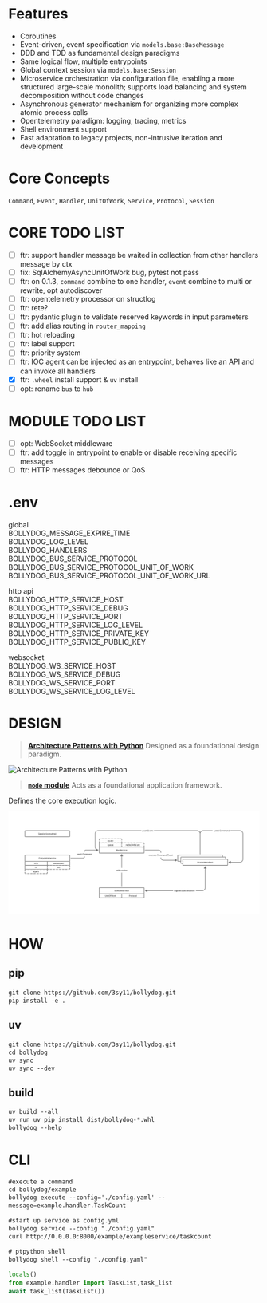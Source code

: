 # Features

- Coroutines
- Event-driven, event specification via `models.base:BaseMessage`
- DDD and TDD as fundamental design paradigms
- Same logical flow, multiple entrypoints
- Global context session via `models.base:Session`
- Microservice orchestration via configuration file, enabling a more structured large-scale monolith; supports load balancing and system decomposition without code changes
- Asynchronous generator mechanism for organizing more complex atomic process calls
- Opentelemetry paradigm: logging, tracing, metrics
- Shell environment support
- Fast adaptation to legacy projects, non-intrusive iteration and development

# Core Concepts

`Command`, `Event`, `Handler`, `UnitOfWork`, `Service`, `Protocol`, `Session`

# CORE TODO LIST

- [ ] ftr: support handler message be waited in collection from other handlers message by ctx
- [ ] fix: SqlAlchemyAsyncUnitOfWork bug, pytest not pass
- [ ] ftr: on 0.1.3, `command` combine to one handler, `event` combine to multi or rewrite, opt autodiscover
- [ ] ftr: opentelemetry processor on structlog
- [ ] ftr: rete?
- [ ] ftr: pydantic plugin to validate reserved keywords in input parameters
- [ ] ftr: add alias routing in `router_mapping`
- [ ] ftr: hot reloading
- [ ] ftr: label support
- [ ] ftr: priority system
- [ ] ftr: IOC agent can be injected as an entrypoint, behaves like an API and can invoke all handlers
- [X] ftr: `.wheel` install support & `uv` install
- [ ] opt: rename `bus` to `hub`

# MODULE TODO LIST

- [ ] opt: WebSocket middleware
- [ ] ftr: add toggle in entrypoint to enable or disable receiving specific messages
- [ ] ftr: HTTP messages debounce or QoS

# .env

global  
BOLLYDOG_MESSAGE_EXPIRE_TIME  
BOLLYDOG_LOG_LEVEL  
BOLLYDOG_HANDLERS  
BOLLYDOG_BUS_SERVICE_PROTOCOL  
BOLLYDOG_BUS_SERVICE_PROTOCOL_UNIT_OF_WORK  
BOLLYDOG_BUS_SERVICE_PROTOCOL_UNIT_OF_WORK_URL  

http api  
BOLLYDOG_HTTP_SERVICE_HOST  
BOLLYDOG_HTTP_SERVICE_DEBUG  
BOLLYDOG_HTTP_SERVICE_PORT  
BOLLYDOG_HTTP_SERVICE_LOG_LEVEL  
BOLLYDOG_HTTP_SERVICE_PRIVATE_KEY  
BOLLYDOG_HTTP_SERVICE_PUBLIC_KEY  

websocket  
BOLLYDOG_WS_SERVICE_HOST  
BOLLYDOG_WS_SERVICE_DEBUG  
BOLLYDOG_WS_SERVICE_PORT  
BOLLYDOG_WS_SERVICE_LOG_LEVEL  


# DESIGN

> [__Architecture Patterns with Python__](https://www.cosmicpython.com/book/preface.html) Designed as a foundational design paradigm.

![Architecture Patterns with Python](https://www.cosmicpython.com/book/images/apwp_aa01.png)

> [__`mode` module__](https://github.com/faust-streaming/mode) Acts as a foundational application framework.

Defines the core execution logic.

![architecture](./docs/architecture.jpg)

# HOW

## pip

```shell
git clone https://github.com/3sy11/bollydog.git
pip install -e .
```

## uv 

```shell
git clone https://github.com/3sy11/bollydog.git
cd bollydog
uv sync
uv sync --dev
```

## build

```shell
uv build --all
uv run uv pip install dist/bollydog-*.whl
bollydog --help

```

# CLI

```shell
#execute a command  
cd bollydog/example
bollydog execute --config='./config.yaml' --message=example.handler.TaskCount
```

```shell
#start up service as config.yml  
bollydog service --config "./config.yaml"
curl http://0.0.0.0:8000/example/exampleservice/taskcount
```

```shell
# ptpython shell
bollydog shell --config "./config.yaml"
```

```python
locals()
from example.handler import TaskList,task_list
await task_list(TaskList())
```
